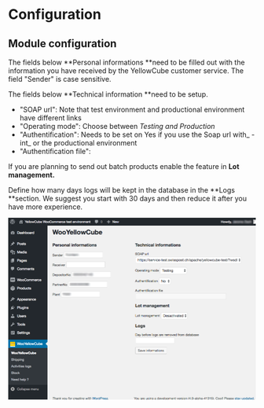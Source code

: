 # Configuration

## Module configuration

The fields below **Personal informations **need to be filled out with the information you have received by the YellowCube customer service. The field "Sender" is case sensitive.

The fields below **Technical information **need to be setup.

* "SOAP url": Note that test environment and productional environment have different links
* "Operating mode": Choose between _Testing _and_ Production_
* "Authentification": Needs to be set on Yes if you use the Soap url with_ -int_ or the productional environment
* "Authentification file":

If you are planning to send out batch products enable the feature in **Lot management.**

Define how many days logs will be kept in the database in the **Logs **section. We suggest you start with 30 days and then reduce it after you have more experience.

![](/assets/Informations.png)

